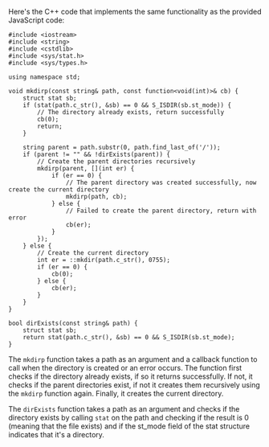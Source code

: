 Here's the C++ code that implements the same functionality as the provided JavaScript code:
```
#include <iostream>
#include <string>
#include <cstdlib>
#include <sys/stat.h>
#include <sys/types.h>

using namespace std;

void mkdirp(const string& path, const function<void(int)>& cb) {
    struct stat sb;
    if (stat(path.c_str(), &sb) == 0 && S_ISDIR(sb.st_mode)) {
        // The directory already exists, return successfully
        cb(0);
        return;
    }

    string parent = path.substr(0, path.find_last_of('/'));
    if (parent != "" && !dirExists(parent)) {
        // Create the parent directories recursively
        mkdirp(parent, [](int er) {
            if (er == 0) {
                // The parent directory was created successfully, now create the current directory
                mkdirp(path, cb);
            } else {
                // Failed to create the parent directory, return with error
                cb(er);
            }
        });
    } else {
        // Create the current directory
        int er = ::mkdir(path.c_str(), 0755);
        if (er == 0) {
            cb(0);
        } else {
            cb(er);
        }
    }
}

bool dirExists(const string& path) {
    struct stat sb;
    return stat(path.c_str(), &sb) == 0 && S_ISDIR(sb.st_mode);
}
```
The `mkdirp` function takes a path as an argument and a callback function to call when the directory is created or an error occurs. The function first checks if the directory already exists, if so it returns successfully. If not, it checks if the parent directories exist, if not it creates them recursively using the `mkdirp` function again. Finally, it creates the current directory.

The `dirExists` function takes a path as an argument and checks if the directory exists by calling `stat` on the path and checking if the result is 0 (meaning that the file exists) and if the st_mode field of the stat structure indicates that it's a directory.
